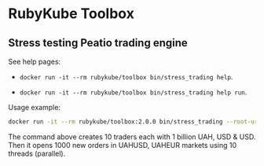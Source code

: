 # RubyKube Toolbox

## Stress testing Peatio trading engine

See help pages:

* `docker run -it --rm rubykube/toolbox bin/stress_trading help`.

* `docker run -it --rm rubykube/toolbox bin/stress_trading help run`.

Usage example:
```sh
docker run -it --rm rubykube/toolbox:2.0.0 bin/stress_trading --root-url http://peatio.local --api-v2-jwt-key KEY --management-api-v2-jwt-key KEY --currencies uah,usd,eur --markets uahusd,uaheur --orders 1000 --traders 10 --threads 10 --report-yaml results.yml
```

The command above creates 10 traders each with 1 billion UAH, USD & USD. Then it opens 1000 new orders in UAHUSD, UAHEUR markets using 10 threads (parallel).
